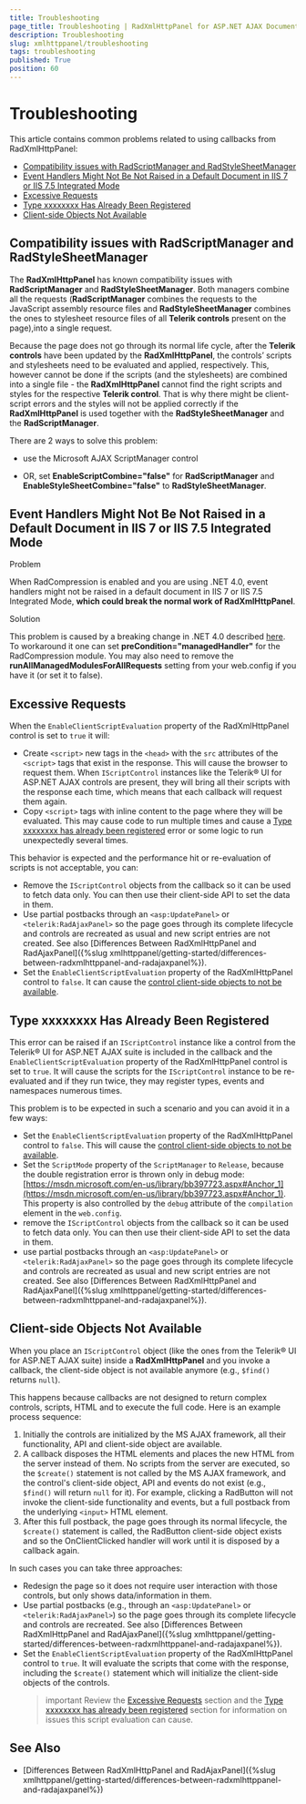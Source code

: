 ```yaml
---
title: Troubleshooting
page_title: Troubleshooting | RadXmlHttpPanel for ASP.NET AJAX Documentation
description: Troubleshooting
slug: xmlhttppanel/troubleshooting
tags: troubleshooting
published: True
position: 60
---
```


# Troubleshooting

This article contains common problems related to using callbacks from RadXmlHttpPanel:

* [Compatibility issues with RadScriptManager and RadStyleSheetManager](#compatibility-issues-with-radscriptmanager-and-radstylesheetmanager)
* [Event Handlers Might Not Be Not Raised in a Default Document in IIS 7 or IIS 7.5 Integrated Mode](#event-handlers-might-not-be-not-raised-in-a-default-document-in-iis-7-or-iis-75-integrated-mode)
* [Excessive Requests](#excessive-requests)
* [Type xxxxxxxx Has Already Been Registered](#type-xxxxxxxx-has-already-been-registered)
* [Client-side Objects Not Available](#client-side-objects-not-available)

## Compatibility issues with RadScriptManager and RadStyleSheetManager

The **RadXmlHttpPanel** has known compatibility issues with **RadScriptManager** and **RadStyleSheetManager**. Both managers combine all the requests (**RadScriptManager** combines the requests to the JavaScript assembly resource files and **RadStyleSheetManager** combines the ones to stylesheet resource files of all **Telerik controls** present on the page),into a single request.

Because the page does not go through its normal life cycle, after the **Telerik controls** have been updated by the **RadXmlHttpPanel**, the controls’ scripts and stylesheets need to be evaluated and applied, respectively. This, however cannot be done if the scripts (and the stylesheets) are combined into a single file - the **RadXmlHttpPanel** cannot find the right scripts and styles for the respective **Telerik control**. That is why there might be client-script errors and the styles will not be applied correctly if the **RadXmlHttpPanel** is used together with the **RadStyleSheetManager** and the **RadScriptManager**.

There are 2 ways to solve this problem:

* use the Microsoft AJAX ScriptManager control

* OR, set **EnableScriptCombine="false"** for **RadScriptManager** and **EnableStyleSheetCombine="false"** to **RadStyleSheetManager**.



## Event Handlers Might Not Be Not Raised in a Default Document in IIS 7 or IIS 7.5 Integrated Mode

Problem

When RadCompression is enabled and you are using .NET 4.0, event handlers might not be raised in a default document in IIS 7 or IIS 7.5 Integrated Mode, **which could break the normal work of RadXmlHttpPanel**.

Solution

This problem is caused by a breaking change in .NET 4.0 described [here](https://www.asp.net/learn/whitepapers/aspnet4/breaking-changes#0.1**Toc256770154). To workaround it one can set **preCondition="managedHandler"** for the RadCompression module. You may also need to remove the **runAllManagedModulesForAllRequests** setting from your web.config if you have it (or set it to false).


## Excessive Requests

When the `EnableClientScriptEvaluation` property of the RadXmlHttpPanel control is set to `true` it will:

* Create `<script>` new tags in the `<head>` with the `src` attributes of the `<script>` tags that exist in the response. This will cause the browser to request them. When `IScriptControl` instances like the Telerik® UI for ASP.NET AJAX controls are present, they will bring all their scripts with the response each time, which means that each callback will request them again.
* Copy `<script>` tags with inline content to the page where they will be evaluated. This may cause code to run multiple times and cause a [Type xxxxxxxx has already been registered](#type-xxxxxxxx-has-already-been-registered) error or some logic to run unexpectedly several times.

This behavior is expected and the performance hit or re-evaluation of scripts is not acceptable, you can:

* Remove the `IScriptControl` objects from the callback so it can be used to fetch data only. You can then use their client-side API to set the data in them.
* Use partial postbacks through an `<asp:UpdatePanel>` or `<telerik:RadAjaxPanel>` so the page goes through its complete lifecycle and controls are recreated as usual and new script entries are not created. See also [Differences Between RadXmlHttpPanel and RadAjaxPanel]({%slug xmlhttppanel/getting-started/differences-between-radxmlhttppanel-and-radajaxpanel%}).
* Set the `EnableClientScriptEvaluation` property of the RadXmlHttpPanel control to `false`. It can cause the [control client-side objects to not be available](#client-side-objects-not-available).

## Type xxxxxxxx Has Already Been Registered

This error can be raised if an `IScriptControl` instance like a control from the Telerik® UI for ASP.NET AJAX suite is included in the callback and the `EnableClientScriptEvaluation` property of the RadXmlHttpPanel control is set to `true`. It will cause the scripts for the `IScriptControl` instance to be re-evaluated and if they run twice, they may register types, events and namespaces numerous times.

This problem is to be expected in such a scenario and you can avoid it in a few ways:

* Set the `EnableClientScriptEvaluation` property of the RadXmlHttpPanel control to `false`. This will cause the [control client-side objects to not be available](#client-side-objects-not-available).
* Set the `ScriptMode` property of the `ScriptManager` to `Release`, because the double registration error is thrown only in debug mode: [https://msdn.microsoft.com/en-us/library/bb397723.aspx#Anchor_1](https://msdn.microsoft.com/en-us/library/bb397723.aspx#Anchor_1). This property is also controlled by the `debug` attribute of the `compilation` element in the `web.config`.
* remove the `IScriptControl` objects from the callback so it can be used to fetch data only. You can then use their client-side API to set the data in them.
* use partial postbacks through an `<asp:UpdatePanel>` or `<telerik:RadAjaxPanel>` so the page goes through its complete lifecycle and controls are recreated as usual and new script entries are not created. See also [Differences Between RadXmlHttpPanel and RadAjaxPanel]({%slug xmlhttppanel/getting-started/differences-between-radxmlhttppanel-and-radajaxpanel%}).



## Client-side Objects Not Available

When you place an `IScriptControl` object (like the ones from the Telerik® UI for ASP.NET AJAX suite) inside a **RadXmlHttpPanel** and you invoke a callback, the client-side object is not available anymore (e.g., `$find()` returns `null`).

This happens because callbacks are not designed to return complex controls, scripts, HTML and to execute the full code. Here is an example process sequence:

1. Initially the controls are initialized by the MS AJAX framework, all their functionality, API and client-side object are available.
1. A callback disposes the HTML elements and places the new HTML from the server instead of them. No scripts from the server are executed, so the `$create()` statement is not called by the MS AJAX framework, and the control's client-side object, API and events do not exist (e.g., `$find()` will return `null` for it). For example, clicking a RadButton will not invoke the client-side functionality and events, but a full postback from the underlying `<input>` HTML element.
1. After this full postback, the page goes through its normal lifecycle, the `$create()` statement is called, the RadButton client-side object exists and so the OnClientClicked handler will work until it is disposed by a callback again.

In such cases you can take three approaches:

* Redesign the page so it does not require user interaction with those controls, but only shows data/information in them.
* Use partial postbacks (e.g., through an `<asp:UpdatePanel>` or `<telerik:RadAjaxPanel>`) so the page goes through its complete lifecycle and controls are recreated. See also [Differences Between RadXmlHttpPanel and RadAjaxPanel]({%slug xmlhttppanel/getting-started/differences-between-radxmlhttppanel-and-radajaxpanel%}).
* Set the `EnableClientScriptEvaluation` property of the RadXmlHttpPanel control to `true`. It will evaluate the scripts that come with the response, including the `$create()` statement which will initialize the client-side objects of the controls.
	>important Review the [Excessive Requests](#excessive-requests) section and the [Type xxxxxxxx has already been registered](#type-xxxxxxxx-has-already-been-registered) section for information on issues this script evaluation can cause.

## See Also

* [Differences Between RadXmlHttpPanel and RadAjaxPanel]({%slug xmlhttppanel/getting-started/differences-between-radxmlhttppanel-and-radajaxpanel%})
